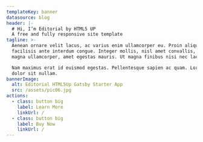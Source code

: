 ```yaml
---
templateKey: banner
datasource: blog
header: |-
  # Hi, I’m Editorial by HTML5 UP
  A free and fully responsive site template
tagline: >-
  Aenean ornare velit lacus, ac varius enim ullamcorper eu. Proin aliquam
  facilisis ante interdum congue. Integer mollis, nisl amet convallis, porttitor
  magna ullamcorper, amet egestas mauris. Ut magna finibus nisi nec lacinia. 

  Nam maximus erat id euismod egestas. Pellentesque sapien ac quam. Lorem ipsum
  dolor sit nullam.  
bannerImage:
  alt: Editorial HTML5Up Gatsby Starter App
  src: /assets/pic06.jpg
actions:
  - class: button big
    label: Learn More
    linkUrl: /
  - class: button big
    label: Buy Now
    linkUrl: /
---
```


